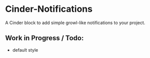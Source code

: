 # Cinder-Notifications

A Cinder block to add simple growl-like notifications to your project.


## Work in Progress / Todo:

* default style
